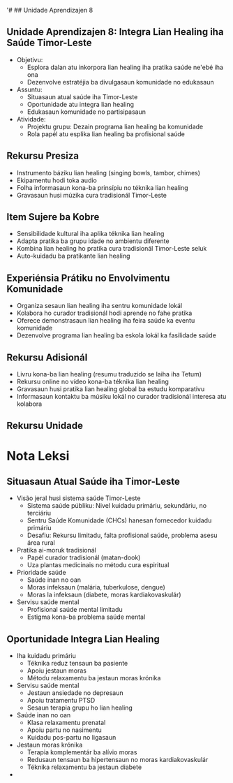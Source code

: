 '# ## Unidade Aprendizajen 8

## Unidade Aprendizajen 8: Integra Lian Healing iha Saúde Timor-Leste
- Objetivu:
  * Esplora dalan atu inkorpora lian healing iha pratika saúde ne'ebé iha ona
  * Dezenvolve estratéjia ba divulgasaun komunidade no edukasaun
- Assuntu:
  * Situasaun atual saúde iha Timor-Leste
  * Oportunidade atu integra lian healing
  * Edukasaun komunidade no partisipasaun
- Atividade:
  * Projektu grupu: Dezain programa lian healing ba komunidade
  * Rola papél atu esplika lian healing ba profisional saúde

## Rekursu Presiza
- Instrumento báziku lian healing (singing bowls, tambor, chimes)
- Ekipamentu hodi toka audio
- Folha informasaun kona-ba prinsípiu no téknika lian healing
- Gravasaun husi múzika cura tradisionál Timor-Leste

## Item Sujere ba Kobre
- Sensibilidade kultural iha aplika téknika lian healing
- Adapta pratika ba grupu idade no ambientu diferente
- Kombina lian healing ho pratika cura tradisionál Timor-Leste seluk
- Auto-kuidadu ba pratikante lian healing

## Experiénsia Prátiku no Envolvimentu Komunidade
- Organiza sesaun lian healing iha sentru komunidade lokál
- Kolabora ho curador tradisionál hodi aprende no fahe pratika
- Oferece demonstrasaun lian healing iha feira saúde ka eventu komunidade
- Dezenvolve programa lian healing ba eskola lokál ka fasilidade saúde

## Rekursu Adisionál
- Livru kona-ba lian healing (resumu traduzido se laiha iha Tetum)
- Rekursu online no vídeo kona-ba téknika lian healing
- Gravasaun husi pratika lian healing global ba estudu komparativu
- Informasaun kontaktu ba músiku lokál no curador tradisionál interesa atu kolabora

## Rekursu Unidade

# Nota Leksi

## Situasaun Atual Saúde iha Timor-Leste

- Visão jeral husi sistema saúde Timor-Leste
  - Sistema saúde públiku: Nivel kuidadu primáriu, sekundáriu, no terciáriu
  - Sentru Saúde Komunidade (CHCs) hanesan fornecedor kuidadu primáriu
  - Desafiu: Rekursu limitadu, falta profisional saúde, problema asesu área rural
- Pratika ai-moruk tradisionál
  - Papél curador tradisionál (matan-dook)
  - Uza plantas medicinais no métodu cura espiritual
- Prioridade saúde
  - Saúde inan no oan
  - Moras infeksaun (malária, tuberkulose, dengue)
  - Moras la infeksaun (diabete, moras kardiakovaskulár)
- Servisu saúde mental
  - Profisional saúde mental limitadu
  - Estigma kona-ba problema saúde mental

## Oportunidade Integra Lian Healing

- Iha kuidadu primáriu
  - Téknika reduz tensaun ba pasiente
  - Apoiu jestaun moras
  - Métodu relaxamentu ba jestaun moras krónika
- Servisu saúde mental
  - Jestaun ansiedade no depresaun
  - Apoiu tratamentu PTSD
  - Sesaun terapia grupu ho lian healing
- Saúde inan no oan
  - Klasa relaxamentu prenatal
  - Apoiu partu no nasimentu
  - Kuidadu pos-partu no ligasaun
- Jestaun moras krónika
  - Terapia komplementár ba alívio moras
  - Redusaun tensaun ba hipertensaun no moras kardiakovaskulár
  - Téknika relaxamentu ba jestaun diabete
-